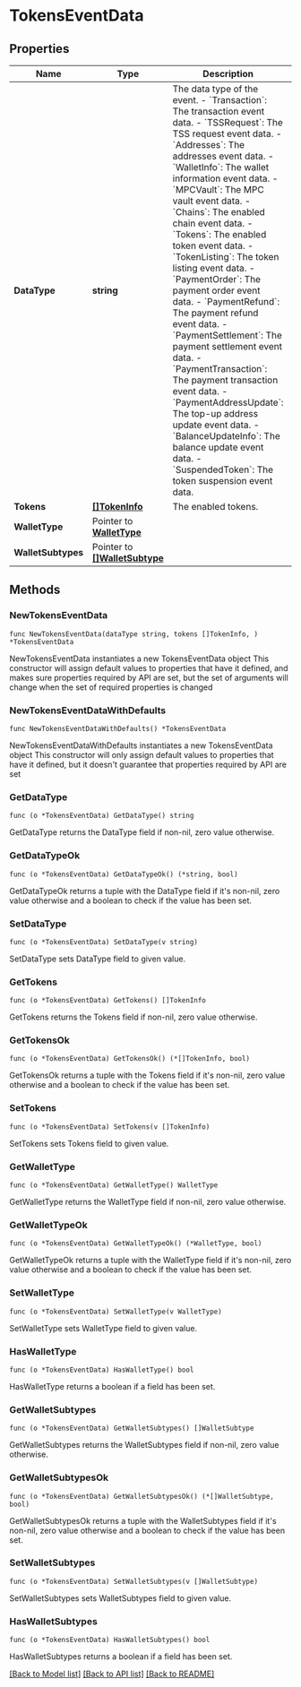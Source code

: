 # TokensEventData

## Properties

Name | Type | Description | Notes
------------ | ------------- | ------------- | -------------
**DataType** | **string** |  The data type of the event. - &#x60;Transaction&#x60;: The transaction event data. - &#x60;TSSRequest&#x60;: The TSS request event data. - &#x60;Addresses&#x60;: The addresses event data. - &#x60;WalletInfo&#x60;: The wallet information event data. - &#x60;MPCVault&#x60;: The MPC vault event data. - &#x60;Chains&#x60;: The enabled chain event data. - &#x60;Tokens&#x60;: The enabled token event data. - &#x60;TokenListing&#x60;: The token listing event data.        - &#x60;PaymentOrder&#x60;: The payment order event data. - &#x60;PaymentRefund&#x60;: The payment refund event data. - &#x60;PaymentSettlement&#x60;: The payment settlement event data. - &#x60;PaymentTransaction&#x60;: The payment transaction event data. - &#x60;PaymentAddressUpdate&#x60;: The top-up address update event data. - &#x60;BalanceUpdateInfo&#x60;: The balance update event data. - &#x60;SuspendedToken&#x60;: The token suspension event data. | 
**Tokens** | [**[]TokenInfo**](TokenInfo.md) | The enabled tokens. | 
**WalletType** | Pointer to [**WalletType**](WalletType.md) |  | [optional] 
**WalletSubtypes** | Pointer to [**[]WalletSubtype**](WalletSubtype.md) |  | [optional] 

## Methods

### NewTokensEventData

`func NewTokensEventData(dataType string, tokens []TokenInfo, ) *TokensEventData`

NewTokensEventData instantiates a new TokensEventData object
This constructor will assign default values to properties that have it defined,
and makes sure properties required by API are set, but the set of arguments
will change when the set of required properties is changed

### NewTokensEventDataWithDefaults

`func NewTokensEventDataWithDefaults() *TokensEventData`

NewTokensEventDataWithDefaults instantiates a new TokensEventData object
This constructor will only assign default values to properties that have it defined,
but it doesn't guarantee that properties required by API are set

### GetDataType

`func (o *TokensEventData) GetDataType() string`

GetDataType returns the DataType field if non-nil, zero value otherwise.

### GetDataTypeOk

`func (o *TokensEventData) GetDataTypeOk() (*string, bool)`

GetDataTypeOk returns a tuple with the DataType field if it's non-nil, zero value otherwise
and a boolean to check if the value has been set.

### SetDataType

`func (o *TokensEventData) SetDataType(v string)`

SetDataType sets DataType field to given value.


### GetTokens

`func (o *TokensEventData) GetTokens() []TokenInfo`

GetTokens returns the Tokens field if non-nil, zero value otherwise.

### GetTokensOk

`func (o *TokensEventData) GetTokensOk() (*[]TokenInfo, bool)`

GetTokensOk returns a tuple with the Tokens field if it's non-nil, zero value otherwise
and a boolean to check if the value has been set.

### SetTokens

`func (o *TokensEventData) SetTokens(v []TokenInfo)`

SetTokens sets Tokens field to given value.


### GetWalletType

`func (o *TokensEventData) GetWalletType() WalletType`

GetWalletType returns the WalletType field if non-nil, zero value otherwise.

### GetWalletTypeOk

`func (o *TokensEventData) GetWalletTypeOk() (*WalletType, bool)`

GetWalletTypeOk returns a tuple with the WalletType field if it's non-nil, zero value otherwise
and a boolean to check if the value has been set.

### SetWalletType

`func (o *TokensEventData) SetWalletType(v WalletType)`

SetWalletType sets WalletType field to given value.

### HasWalletType

`func (o *TokensEventData) HasWalletType() bool`

HasWalletType returns a boolean if a field has been set.

### GetWalletSubtypes

`func (o *TokensEventData) GetWalletSubtypes() []WalletSubtype`

GetWalletSubtypes returns the WalletSubtypes field if non-nil, zero value otherwise.

### GetWalletSubtypesOk

`func (o *TokensEventData) GetWalletSubtypesOk() (*[]WalletSubtype, bool)`

GetWalletSubtypesOk returns a tuple with the WalletSubtypes field if it's non-nil, zero value otherwise
and a boolean to check if the value has been set.

### SetWalletSubtypes

`func (o *TokensEventData) SetWalletSubtypes(v []WalletSubtype)`

SetWalletSubtypes sets WalletSubtypes field to given value.

### HasWalletSubtypes

`func (o *TokensEventData) HasWalletSubtypes() bool`

HasWalletSubtypes returns a boolean if a field has been set.


[[Back to Model list]](../README.md#documentation-for-models) [[Back to API list]](../README.md#documentation-for-api-endpoints) [[Back to README]](../README.md)


